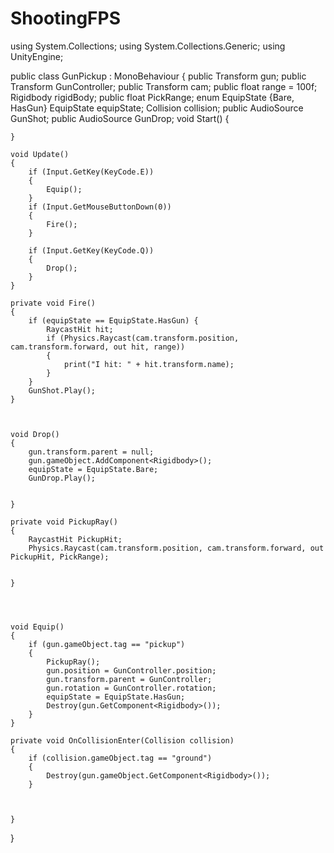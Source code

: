 # ShootingFPS


using System.Collections;
using System.Collections.Generic;
using UnityEngine;

public class GunPickup : MonoBehaviour
{
    public Transform gun;
    public Transform GunController;
    public Transform cam;
    public float range = 100f;
    Rigidbody rigidBody;
    public float PickRange;
    enum EquipState {Bare, HasGun}
    EquipState equipState;
    Collision collision;
    public AudioSource GunShot;
    public AudioSource GunDrop;
    void Start()
    {
    
    }

    void Update()
    {
        if (Input.GetKey(KeyCode.E))
        {
            Equip();
        }
        if (Input.GetMouseButtonDown(0))
        {
            Fire();
        }

        if (Input.GetKey(KeyCode.Q))
        {
            Drop(); 
        }
    }

    private void Fire()
    {
        if (equipState == EquipState.HasGun) {
            RaycastHit hit;
            if (Physics.Raycast(cam.transform.position, cam.transform.forward, out hit, range))
            {
                print("I hit: " + hit.transform.name);
            }
        }
        GunShot.Play();
    }

    

    void Drop()
    {
        gun.transform.parent = null;
        gun.gameObject.AddComponent<Rigidbody>();
        equipState = EquipState.Bare;
        GunDrop.Play();

        
    }

    private void PickupRay()
    {
        RaycastHit PickupHit;
        Physics.Raycast(cam.transform.position, cam.transform.forward, out PickupHit, PickRange);

        
    }
   
    


    void Equip()
    {
        if (gun.gameObject.tag == "pickup")
        {
            PickupRay();
            gun.position = GunController.position;
            gun.transform.parent = GunController;
            gun.rotation = GunController.rotation;
            equipState = EquipState.HasGun;
            Destroy(gun.GetComponent<Rigidbody>());
        }
    }

    private void OnCollisionEnter(Collision collision)
    {
        if (collision.gameObject.tag == "ground")
        {
            Destroy(gun.gameObject.GetComponent<Rigidbody>());
        }

        

    }

    


}
